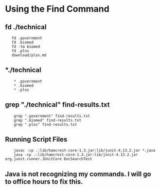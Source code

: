 # Using the Find Command

## fd ./technical
       fd .government
       fd .biomed
       fd -tm biomed
       fd .plos
       download/plos.md
## *./technical
        * .government
        * .biomed
        * .plos
## grep "./technical" find-results.txt
        grep ".government" find-results.txt
        grep ".biomed" find-results.txt
        grep ".plos" find-results.txt
## Running Script Files
        javac -cp .:lib/hamcrest-core-1.3.jar:lib/junit-4.13.2.jar *.java
        java -cp .:lib/hamcrest-core-1.3.jar:lib/junit-4.13.2.jar org.junit.runner.JUnitCore DocSearchTest
## Java is not recognizing my commands. I will go to office hours to fix this. 